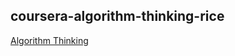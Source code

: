 ## coursera-algorithm-thinking-rice

[Algorithm Thinking](https://class.coursera.org/algorithmicthink1-002)
